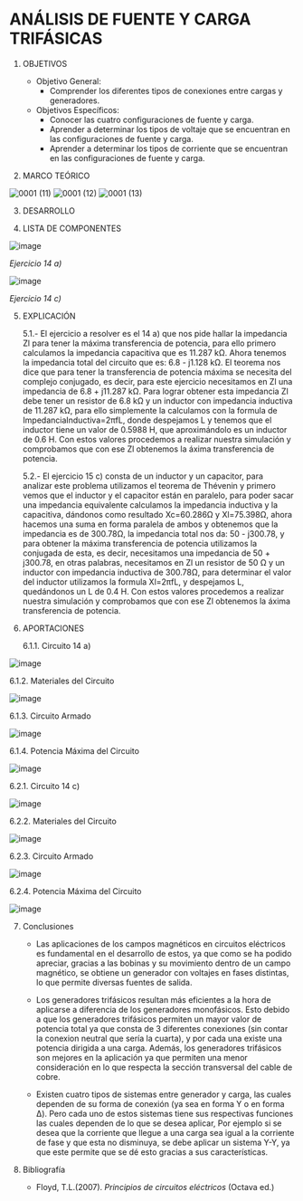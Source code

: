 # ANÁLISIS DE FUENTE Y CARGA TRIFÁSICAS
1.  OBJETIVOS
    - Objetivo General:
      - Comprender los diferentes tipos de conexiones entre cargas y generadores.
    - Objetivos Específicos:
      - Conocer las cuatro configuraciones de fuente y carga.
      - Aprender a determinar los tipos de voltaje que se encuentran en las configuraciones de fuente y carga.
      - Aprender a determinar los tipos de corriente que se encuentran en las configuraciones de fuente y carga.
      
2. MARCO TEÓRICO

![0001 (11)](https://user-images.githubusercontent.com/76133212/112942916-6c675d00-90f6-11eb-9df7-45cd58a3b6cb.jpg)
![0001 (12)](https://user-images.githubusercontent.com/76133212/112942922-6e312080-90f6-11eb-9b12-d33e9cb2469b.jpg)
![0001 (13)](https://user-images.githubusercontent.com/76133212/112942930-6f624d80-90f6-11eb-8124-31a45c347f2b.jpg)


3. DESARROLLO



4. LISTA DE COMPONENTES

![image](https://user-images.githubusercontent.com/75439689/109887556-f0d9d380-7c4f-11eb-9c05-1e1f932c03e3.png)

*Ejercicio 14 a)*

![image](https://user-images.githubusercontent.com/75439689/109887613-0949ee00-7c50-11eb-9072-a4000eb4b27c.png)

*Ejercicio 14 c)*

5. EXPLICACIÓN

   5.1.- El ejercicio a resolver es el 14 a) que nos pide hallar la impedancia Zl para tener la máxima transferencia de potencia, para ello primero calculamos la impedancia capacitiva que es 11.287 kΩ. Ahora tenemos la impedancia total del circuito que es: 6.8 - j1.128 kΩ. El teorema nos dice que para tener la transferencia de potencia máxima se necesita del complejo conjugado, es decir, para este ejercicio necesitamos en Zl una impedancia de 6.8 + j11.287 kΩ. Para lograr obtener esta impedancia Zl debe tener un resistor de 6.8 kΩ y un inductor con impedancia inductiva de 11.287 kΩ, para ello simplemente la calculamos con la formula de ImpedanciaInductiva=2πfL, donde despejamos L y tenemos que el inductor tiene un valor de 0.5988 H, que aproximándolo es un inductor de 0.6 H. Con estos valores procedemos a realizar nuestra simulación y comprobamos que con ese Zl obtenemos la áxima transferencia de potencia.
   
   5.2.- El ejercicio 15 c) consta de un inductor y un capacitor, para analizar este problema utilizamos el teorema de Thévenin y primero vemos que el inductor y el capacitor están en paralelo, para poder sacar una impedancia equivalente calculamos la impedancia inductiva y la capacitiva, dándonos como resultado Xc=60.286Ω y Xl=75.398Ω, ahora hacemos una suma en forma paralela de ambos y obtenemos que la impedancia es de 300.78Ω, la impedancia total nos da: 50 - j300.78, y para obtener la máxima transferencia de potencia utilizamos la conjugada de esta, es decir, necesitamos una impedancia de 50 + j300.78, en otras palabras, necesitamos en Zl un resistor de 50 Ω y un inductor con impedancia inductiva de 300.78Ω, para determinar el valor del inductor utilizamos la formula Xl=2πfL, y despejamos L, quedándonos un L de 0.4 H. Con estos valores procedemos a realizar nuestra simulación y comprobamos que con ese Zl obtenemos la áxima transferencia de potencia.
   
6. APORTACIONES

   6.1.1. Circuito 14 a)

![image](https://user-images.githubusercontent.com/75439689/109889063-a443c780-7c52-11eb-8bdd-f0c960168e36.png)

   6.1.2. Materiales del Circuito

![image](https://user-images.githubusercontent.com/75439689/109889231-f4228e80-7c52-11eb-926a-00f27227b7b6.png)

   6.1.3. Circuito Armado

![image](https://user-images.githubusercontent.com/75439689/109889301-14524d80-7c53-11eb-8b20-be4c48a3f660.png)

   6.1.4. Potencia Máxima del Circuito

![image](https://user-images.githubusercontent.com/75439689/109889352-35b33980-7c53-11eb-81d3-e9c3a4d8f86c.png)

   6.2.1. Circuito 14 c)

![image](https://user-images.githubusercontent.com/75439689/109889399-4d8abd80-7c53-11eb-998f-2153f46d7a54.png)

   6.2.2. Materiales del Circuito
 
![image](https://user-images.githubusercontent.com/75439689/109889535-8f1b6880-7c53-11eb-9f78-88742295d905.png)

   6.2.3. Circuito Armado

![image](https://user-images.githubusercontent.com/75439689/109889587-aa867380-7c53-11eb-9313-1ffbd5c22bd6.png)

   6.2.4. Potencia Máxima del Circuito

![image](https://user-images.githubusercontent.com/75439689/109889687-de619900-7c53-11eb-9b6f-59abf885730b.png)

7. Conclusiones

   - Las aplicaciones de los campos magnéticos en circuitos eléctricos es fundamental en el desarrollo de estos, ya que como se ha podido apreciar, gracias a las bobinas y su movimiento dentro de un campo magnético, se obtiene un generador con voltajes en fases distintas, lo que permite diversas fuentes de salida.

   - Los generadores trifásicos resultan más eficientes a la hora de aplicarse a diferencia de los generadores monofásicos. Esto debido a que los generadores trifásicos permiten un mayor valor de potencia total ya que consta de 3 diferentes conexiones (sin contar la conexion neutral que sería la cuarta), y por cada una existe una potencia dirigida a una carga. Además, los generadores trifásicos son mejores en la aplicación ya que permiten una menor consideración en lo que respecta la sección transversal del cable de cobre.

   - Existen cuatro tipos de sistemas entre generador y carga, las cuales dependen de su forma de conexión (ya sea en forma Y o en forma Δ). Pero cada uno de estos sistemas tiene sus respectivas funciones las cuales dependen de lo que se desea aplicar, Por ejemplo si se desea que la corriente que llegue a una carga sea igual a la corriente de fase y que esta no disminuya, se debe aplicar un sistema Y-Y, ya que este permite que se dé esto gracias a sus características.



8. Bibliografía

   - Floyd, T.L.(2007). *Principios de circuitos eléctricos* (Octava ed.)
